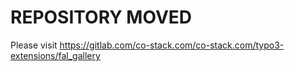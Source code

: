 # REPOSITORY MOVED

Please visit https://gitlab.com/co-stack.com/co-stack.com/typo3-extensions/fal_gallery
